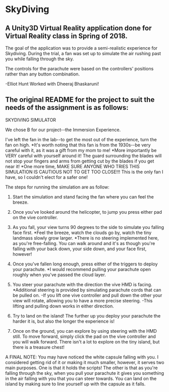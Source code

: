 # SkyDiving

## A Unity3D Virtual Reality application done for Virtual Reality class in Spring of 2018.

The goal of the application was to provide a semi-realistic experience for Skydiving. During the trial, a fan was set up to simulate the air rushing past you while falling through the sky.

The controls for the parachute were based on the controllers' positions rather than any button combination.

-Elliot Hunt
Worked with Dheeraj Bhaskaruni!


## The original README for the project to suit the needs of the assignment is as follows:

SKYDIVING SIMULATOR

We chose B for our project--the Immersion Experience.

I've left the fan in the lab--to get the most out of the experience, turn the fan on high.
	*It's worth noting that this fan is from the 1930s--be very careful with it, as it was
	a gift from my mom to me!
	*More importantly be VERY careful with yourself around it! The guard
	surrounding the blades will not stop your fingers and arms from getting cut by the blades
	if you get near it!
	*One more time, MAKE SURE ANYONE WHO TRIES THIS SIMULATION IS CAUTIOUS NOT TO GET TOO
	CLOSE!!! This is the only fan I have, so I couldn't elect for a safer one!
	

The steps for running the simulation are as follow:

1) Start the simulation and stand facing the fan where you can feel the breeze.

2) Once you've looked around the helicopter, to jump you press either pad on the vive controller.

3) As you fall, your view turns 90 degrees to the side to simulate you falling face first.
	*Feel the breeze, watch the clouds go by, watch the tiny landmass slowly grow larger.
	*There is no steering implemented here, as you're free-falling. You can walk around and it's
	as though you're falling with your back down, your side down, and your face first, however!

4) Once you've fallen long enough, press either of the triggers to deploy your parachute.
	*I would recommend pulling your parachute open roughly when you've passed the cloud layer.

5) You steer your parachute with the direction the vive HMD is facing.
	*Additional steering is provided by simulating parachute cords that can be pulled on.
		-If you lift one vive controller and pull down the other your view will rotate,
		allowing you to have a more precise steering.
		-This lifting and pulling down works in either direction.

6) Try to land on the island! The further up you deploy your parachute the harder it is, but also the
longer the experience is!

7) Once on the ground, you can explore by using steering with the HMD still. To move forward, simply
click the pad on the vive controller and you will walk forward. There isn't a lot to explore on the
tiny island, but there is a treasure chest!

A FINAL NOTE:
You may have noticed the white capsule falling with you. I considered getting rid of it or making it
much smaller, however, it serves two main purposes. One is that it holds the scripts! The other is
that as you're falling through the sky, when you pull your parachute it gives you something in
the air falling with you that you can steer towards. You can land on the island by making sure to
line yourself up with the capsule as it falls. 
